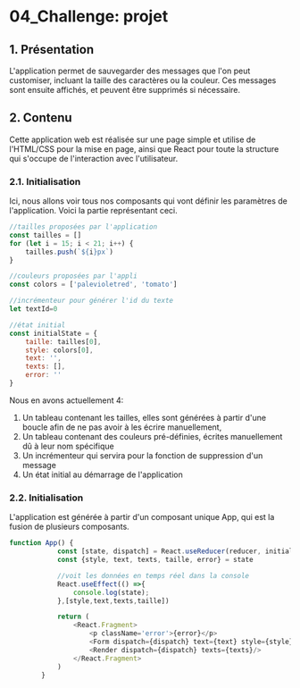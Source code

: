 # 04_Challenge: projet

## 1. Présentation

L'application permet de sauvegarder des messages que l'on peut 
customiser, incluant la taille des caractères ou la couleur.
Ces messages sont ensuite affichés, et peuvent être supprimés si
nécessaire.


## 2. Contenu

Cette application web est réalisée sur une page simple et utilise
de l'HTML/CSS pour la mise en page, ainsi que React pour toute la 
structure qui s'occupe de l'interaction avec l'utilisateur. 

### 2.1. Initialisation

Ici, nous allons voir tous nos composants qui vont définir les paramètres
de l'application. Voici la partie représentant ceci.

```js
//tailles proposées par l'application
const tailles = []
for (let i = 15; i < 21; i++) {
    tailles.push(`${i}px`)
}

//couleurs proposées par l'appli
const colors = ['palevioletred', 'tomato']

//incrémenteur pour générer l'id du texte
let textId=0

//état initial
const initialState = {
    taille: tailles[0],
    style: colors[0],
    text: '',
    texts: [],
    error: ''
}
```

Nous en avons actuellement 4: 
1. Un tableau contenant les tailles, elles sont générées à partir d'une boucle afin
de ne pas avoir à les écrire manuellement,
2. Un tableau contenant des couleurs pré-définies, écrites manuellement dû à leur nom spécifique
3. Un incrémenteur qui servira pour la fonction de suppression d'un message
4. Un état initial au démarrage de l'application


### 2.2. Initialisation

L'application est générée à partir d'un composant unique App, qui est la fusion de
plusieurs composants.

```js
function App() {
            const [state, dispatch] = React.useReducer(reducer, initialState)
            const {style, text, texts, taille, error} = state

            //voit les données en temps réel dans la console
            React.useEffect(() =>{
                console.log(state);
            },[style,text,texts,taille])

            return (
                <React.Fragment>
                    <p className='error'>{error}</p>
                    <Form dispatch={dispatch} text={text} style={style} taille={taille}/>
                    <Render dispatch={dispatch} texts={texts}/>
                </React.Fragment>
            )
        }
```
